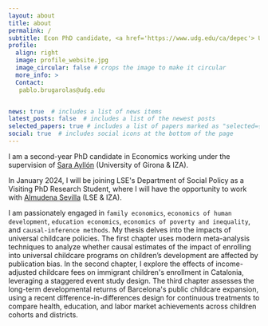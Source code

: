 ```yaml
---
layout: about
title: about
permalink: /
subtitle: Econ PhD candidate, <a href='https://www.udg.edu/ca/depec'> Universitat de Girona </a> (Spain)
profile:
  align: right
  image: profile_website.jpg
  image_circular: false # crops the image to make it circular
  more_info: >
  Contact:
   pablo.brugarolas@udg.edu


news: true  # includes a list of news items
latest_posts: false  # includes a list of the newest posts
selected_papers: true # includes a list of papers marked as "selected={true}"
social: true  # includes social icons at the bottom of the page
---
```


I am a second-year PhD candidate in Economics working under the supervision of [Sara Ayllón](http://www.saraayllon.eu/)
(University of Girona & IZA).

In January 2024, I will be joining LSE's Department of Social Policy as a Visiting PhD Research Student,  where I will have the opportunity to work with
[Almudena Sevilla](https://www.lse.ac.uk/social-policy/people/academic-staff/Professor-Almudena-Sevilla) (LSE & IZA).

I am passionately engaged in `family economics`, `economics of human development`, `education economics`, `economics of poverty and inequality`, and `causal-inference methods`. My thesis delves into the impacts of universal childcare policies. The first chapter uses modern meta-analysis techniques to analyze whether causal estimates of the impact of enrolling into universal childcare programs on children’s development are affected by publication bias. In the second chapter, I explore the effects of income-adjusted childcare fees on immigrant children's enrollment in Catalonia, leveraging a staggered event study design. The third chapter assesses the long-term developmental returns of Barcelona's public childcare expansion, using a recent difference-in-differences design for continuous treatments to compare health, education, and labor market achievements across children cohorts and districts.